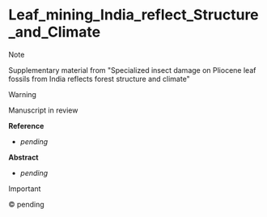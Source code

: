 # Leaf_mining_India_reflect_Structure_and_Climate

> [!NOTE]
> Supplementary material from "Specialized insect damage on Pliocene leaf fossils from India reflects forest structure and climate"

> [!WARNING]
> Manuscript in review

**Reference**
- _pending_

**Abstract** 
- _pending_

> [!IMPORTANT]
> © pending



